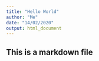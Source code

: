 ```yaml
---
title: "Hello World"
author: "Me"
date: "14/02/2020"
output: html_document
---
```


## This is a markdown file

